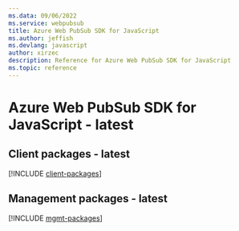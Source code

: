 ```yaml
---
ms.data: 09/06/2022
ms.service: webpubsub
title: Azure Web PubSub SDK for JavaScript
ms.author: jeffish
ms.devlang: javascript
author: xirzec
description: Reference for Azure Web PubSub SDK for JavaScript
ms.topic: reference
---
```

# Azure Web PubSub SDK for JavaScript - latest

## Client packages - latest
[!INCLUDE [client-packages](web-pubsub-client-index.md)]
## Management packages - latest
[!INCLUDE [mgmt-packages](web-pubsub-mgmt-index.md)]
